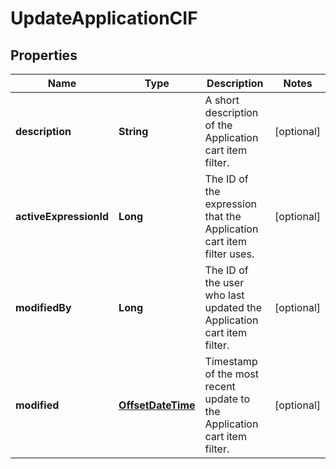 

# UpdateApplicationCIF

## Properties

Name | Type | Description | Notes
------------ | ------------- | ------------- | -------------
**description** | **String** | A short description of the Application cart item filter. |  [optional]
**activeExpressionId** | **Long** | The ID of the expression that the Application cart item filter uses. |  [optional]
**modifiedBy** | **Long** | The ID of the user who last updated the Application cart item filter. |  [optional]
**modified** | [**OffsetDateTime**](OffsetDateTime.md) | Timestamp of the most recent update to the Application cart item filter. |  [optional]



